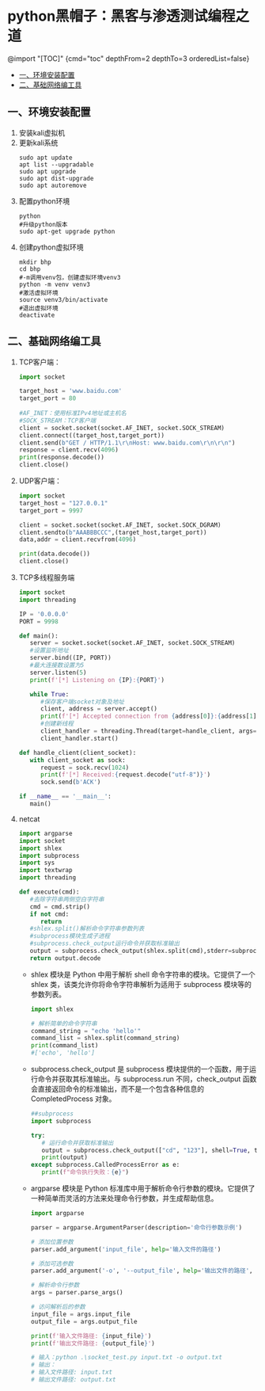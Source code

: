 # python黑帽子：黑客与渗透测试编程之道

@import "[TOC]" {cmd="toc" depthFrom=2 depthTo=3 orderedList=false}

<!-- code_chunk_output -->

- [一、环境安装配置](#一-环境安装配置)
- [二、基础网络编工具](#二-基础网络编工具)

<!-- /code_chunk_output -->


## 一、环境安装配置
1. 安装kali虚拟机
2. 更新kali系统
    ```shell {.line-numbers}
    sudo apt update
    apt list --upgradable
    sudo apt upgrade
    sudo apt dist-upgrade
    sudo apt autoremove
    ```
3. 配置python环境
   ```shell {.line-numbers}
   python
   #升级python版本
   sudo apt-get upgrade python
   ```
4. 创建python虚拟环境
   ```shell {.line-numbers}
   mkdir bhp
   cd bhp
   #-m调用venv包，创建虚拟环境venv3
   python -m venv venv3
   #激活虚拟环境
   source venv3/bin/activate
   #退出虚拟环境
   deactivate
   ```

## 二、基础网络编工具
1. TCP客户端：
   ```py {.line-numbers}
   import socket

   target_host = 'www.baidu.com'
   target_port = 80
    
   #AF_INET：使用标准IPv4地址或主机名
   #SOCK_STREAM：TCP客户端
   client = socket.socket(socket.AF_INET, socket.SOCK_STREAM)
   client.connect((target_host,target_port))
   client.send(b"GET / HTTP/1.1\r\nHost: www.baidu.com\r\n\r\n")
   response = client.recv(4096)
   print(response.decode())
   client.close()
   ```
2. UDP客户端：
   ```py {.line-numbers}
   import socket
   target_host = "127.0.0.1"
   target_port = 9997

   client = socket.socket(socket.AF_INET, socket.SOCK_DGRAM)
   client.sendto(b"AAABBBCCC",(target_host,target_port))
   data,addr = client.recvfrom(4096)

   print(data.decode())
   client.close()
   ```
3. TCP多线程服务端
   ```py {.line-numbers}
   import socket
   import threading

   IP = '0.0.0.0'
   PORT = 9998

   def main():
      server = socket.socket(socket.AF_INET, socket.SOCK_STREAM)
      #设置监听地址
      server.bind((IP, PORT))
      #最大连接数设置为5
      server.listen(5)
      print(f'[*] Listening on {IP}:{PORT}')

      while True:
         #保存客户端socket对象及地址
         client, address = server.accept()
         print(f'[*] Accepted connection from {address[0]}:{address[1]}')
         #创建新线程
         client_handler = threading.Thread(target=handle_client, args=(client,))
         client_handler.start()

   def handle_client(client_socket):
      with client_socket as sock:
         request = sock.recv(1024)
         print(f'[*] Received:{request.decode("utf-8")}')
         sock.send(b'ACK')

   if __name__ == '__main__':
      main()
   ```
4. netcat
   ```py {.line-numbers}
   import argparse
   import socket
   import shlex
   import subprocess
   import sys
   import textwrap
   import threading

   def execute(cmd):
      #去除字符串两侧空白字符串
      cmd = cmd.strip()
      if not cmd:
         return
      #shlex.split()解析命令字符串参数列表
      #subprocess模块生成子进程
      #subprocess.check_output运行命令并获取标准输出
      output = subprocess.check_output(shlex.split(cmd),stderr=subprocess.STDOUT)
      return output.decode
   ```
   - shlex 模块是 Python 中用于解析 shell 命令字符串的模块。它提供了一个 shlex 类，该类允许你将命令字符串解析为适用于 subprocess 模块等的参数列表。
      ```py {.line-numbers}
      import shlex

      # 解析简单的命令字符串
      command_string = "echo 'hello'"
      command_list = shlex.split(command_string)
      print(command_list)
      #['echo', 'hello']
      ```
   - subprocess.check_output 是 subprocess 模块提供的一个函数，用于运行命令并获取其标准输出。与 subprocess.run 不同，check_output 函数会直接返回命令的标准输出，而不是一个包含各种信息的 CompletedProcess 对象。
      ```py {.line-numbers}
      ##subprocess
      import subprocess

      try:
         # 运行命令并获取标准输出
         output = subprocess.check_output(["cd", "123"], shell=True, text=True)
         print(output)
      except subprocess.CalledProcessError as e:
         print(f"命令执行失败：{e}")

      ```
   - argparse 模块是 Python 标准库中用于解析命令行参数的模块。它提供了一种简单而灵活的方法来处理命令行参数，并生成帮助信息。
      ```py {.line-numbers}
      import argparse

      parser = argparse.ArgumentParser(description='命令行参数示例')

      # 添加位置参数
      parser.add_argument('input_file', help='输入文件的路径')

      # 添加可选参数
      parser.add_argument('-o', '--output_file', help='输出文件的路径', default='output.txt')

      # 解析命令行参数
      args = parser.parse_args()

      # 访问解析后的参数
      input_file = args.input_file
      output_file = args.output_file

      print(f'输入文件路径: {input_file}')
      print(f'输出文件路径: {output_file}')

      # 输入：python .\socket_test.py input.txt -o output.txt
      # 输出：
      # 输入文件路径: input.txt
      # 输出文件路径: output.txt
      ```